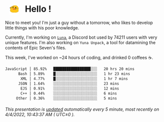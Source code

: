 <h1>   <img src="./spoink.gif" style="vertical-align:middle;" width="30px">   Hello ! </h1>

Nice to meet you! I'm just a guy without a tomorrow, who likes to develop little things with his poor knowledge.

Currently, I'm working on <a href='https://github.com/Asgarrrr/Luna'>`Luna`</a>, a Discord bot used by 74211 users with very unique features. I'm also working on `Yuna Unpack`, a tool for datamining the contents of Epic Seven's files.

This week, I've worked on ~24 hours of coding, and drinked 0 coffees ☕.

```
JavaScript │ 85.92%   █████████████████░░░   20 hrs 20 mins
      Bash │ 5.89%    █░░░░░░░░░░░░░░░░░░░   1 hr 23 mins
       XML │ 4.77%    █░░░░░░░░░░░░░░░░░░░   1 hr 7 mins
      JSON │ 1.64%    ░░░░░░░░░░░░░░░░░░░░   23 mins
       EJS │ 0.91%    ░░░░░░░░░░░░░░░░░░░░   12 mins
       C++ │ 0.44%    ░░░░░░░░░░░░░░░░░░░░   6 mins
     Other │ 0.36%    ░░░░░░░░░░░░░░░░░░░░   5 mins
```

###### This presentation is [updated](https://github.com/Asgarrrr) automatically every 5 minute, most recently on 4/4/2022, 10:43:37 AM ( UTC±0 ).